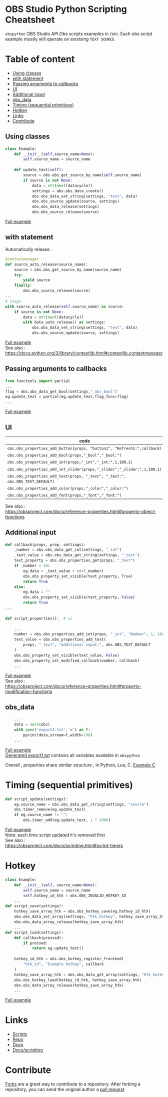 # OBS Studio Python Scripting Cheatsheet
`obspython` OBS Studio API.Obs scripts examples in /src. Each obs script example mostly will operate on *existsing* `TEXT SOURCE`
# Table of content 
- [Using classes](#using-classes)
- [with statement](#with-statement)
- [Passing arguments to callbacks](#passing-arguments-to-callbacks)
- [UI](#ui)
- [Additional input](#additional-input)
- [obs_data](#obs_data)
- [Timing (sequential primitives) ](#timing-sequential-primitives)
- [Hotkey](#hotkey)
- [Links](#links)
- [Contribute](#contribute)

## Using classes 
```python
class Example:
    def __init__(self,source_name=None):
        self.source_name = source_name

    def update_text(self):
        source = obs.obs_get_source_by_name(self.source_name)
        if source is not None:
            data = str(next(datacycle))
            settings = obs.obs_data_create()
            obs.obs_data_set_string(settings, "text", data)
            obs.obs_source_update(source, settings)
            obs.obs_data_release(settings)
            obs.obs_source_release(source)
```
[Full example](src/example_class.py)

## with statement 
Automatically release .

```python
@contextmanager
def source_auto_release(source_name):
    source = obs.obs_get_source_by_name(source_name)
    try:
        yield source 
    finally:
        obs.obs_source_release(source)
...
# usage
with source_auto_release(self.source_name) as source:
    if source is not None:
        data = str(next(datacycle))
        with data_auto_release() as settings:
            obs.obs_data_set_string(settings, "text", data)
            obs.obs_source_update(source, settings)
```
[Full example](src/with_stmt.py)  
See also :   
https://docs.python.org/3/library/contextlib.html#contextlib.contextmanager
## Passing arguments to callbacks
```python
from functools import partial
...
flag = obs.obs_data_get_bool(settings,"_obs_bool")
eg.update_text = partial(eg.update_text,flag_func=flag)
...
```
[Full example](src/callback_partial.py)
## UI
|code   | result  |
| ---   | ---     |
|`obs.obs_properties_add_button(props, "button1", "Refresh1:",callback)` | ![img](src/button.png) |
|`obs.obs_properties_add_bool(props,"_bool","_bool:")` | ![img](src/bool.png) |
|`obs.obs_properties_add_int(props,"_int","_int:",1,100,1)` | ![img](src/int.png) |
|`obs.obs_properties_add_int_slider(props,"_slider","_slider:",1,100,1) ` | ![img](src/slider.png) |
|`obs.obs_properties_add_text(props, "_text", "_text:", obs.OBS_TEXT_DEFAULT) ` | ![img](src/text.png) |
|`obs.obs_properties_add_color(props,"_color","_color:") ` | ![img](src/color.png) |
|`obs.obs_properties_add_font(props,"_font","_font:")  `|  ![img](src/font.png) |

See also :   
https://obsproject.com/docs/reference-properties.html#property-object-functions

## Additional input 
```python
def callback(props, prop, settings):
    _number = obs.obs_data_get_int(settings, "_int")
    _text_value = obs.obs_data_get_string(settings, "_text")
    text_property = obs.obs_properties_get(props, "_text")
    if _number > 50:
        eg.data = _text_value + str(_number)
        obs.obs_property_set_visible(text_property, True)
        return True
    else:
        eg.data = ""
        obs.obs_property_set_visible(text_property, False)
        return True
...

def script_properties():  # ui

    ...
    number = obs.obs_properties_add_int(props, "_int", "Number", 1, 100, 1)
    text_value = obs.obs_properties_add_text(
        props, "_text", "Additional input:", obs.OBS_TEXT_DEFAULT
    )
    obs.obs_property_set_visible(text_value, False)
    obs.obs_property_set_modified_callback(number, callback)
    ...
```
[Full example](src/modification_prop.py)  
See also :  
https://obsproject.com/docs/reference-properties.html#property-modification-functions

## obs_data
```python
    ...
    data = vars(obs)
    with open('export1.txt','w') as f:
        pprint(data,stream=f,width=100)
    ...

```
[Full example](src/export_vars.py)  
[Generated export1.txt](src/export1.txt) contains all variables available in `obspython`  

Overall , properties share similar structure , in Python, Lua, C.
[Example C](https://github.com/obsproject/obs-studio/blob/05c9ddd2293a17717a1bb4189406dfdad79a93e1/plugins/oss-audio/oss-input.c#L626)


# Timing (sequential primitives)

```python
def script_update(settings):
    eg.source_name = obs.obs_data_get_string(settings, "source")
    obs.timer_remove(eg.update_text)
    if eg.source_name != "":
        obs.timer_add(eg.update_text, 1 * 1000)
```
[Full example](src/example_class.py)  
Note: each time script updated it's removed first  
See also :   
https://obsproject.com/docs/scripting.html#script-timers  

# Hotkey
```python
class Example:
    def __init__(self, source_name=None):
        self.source_name = source_name
        self.hotkey_id_htk = obs.OBS_INVALID_HOTKEY_ID
    ...
def script_save(settings):
    hotkey_save_array_htk = obs.obs_hotkey_save(eg.hotkey_id_htk)
    obs.obs_data_set_array(settings, "htk_hotkey", hotkey_save_array_htk)
    obs.obs_data_array_release(hotkey_save_array_htk)
    ...
def script_load(settings):
    def callback(pressed):
        if pressed:
            return eg.update_text()

    hotkey_id_htk = obs.obs_hotkey_register_frontend(
        "htk_id", "Example hotkey", callback
    )
    hotkey_save_array_htk = obs.obs_data_get_array(settings, "htk_hotkey")
    obs.obs_hotkey_load(hotkey_id_htk, hotkey_save_array_htk)
    obs.obs_data_array_release(hotkey_save_array_htk)
    ...
```
[Full example](src/hotkey_exmpl.py)
# Links
- [Scripts](https://obsproject.com/forum/resources/categories/scripts.5/)
- [Repo](https://github.com/obsproject/obs-studio)
- [Docs](https://obsproject.com/docs/)
- [Docs/scripting](https://obsproject.com/docs/scripting.html)
# Contribute
[Forks](https://help.github.com/articles/fork-a-repo) are a great way to contribute to a repository.
After forking a repository, you can send the original author a [pull request](https://help.github.com/articles/using-pull-requests)
